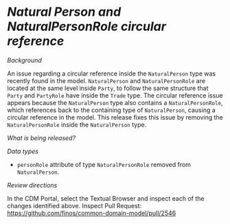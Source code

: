 # _Natural Person and NaturalPersonRole circular reference_

_Background_

An issue regarding a circular reference inside the `NaturalPerson` type was recently found in the model.
`NaturalPerson` and `NaturalPersonRole` are located at the same level inside `Party`, to follow the same structure that `Party` and `PartyRole` have inside the `Trade` type. The circular reference issue appears because the `NaturalPerson` type also contains a `NaturalPersonRole`, which references back to the containing type of `NaturalPerson`, causing a circular reference in the model.
This release fixes this issue by removing the `NaturalPersonRole` inside the `NaturalPerson` type.

_What is being released?_

_Data types_

* `personRole` attribute of type `NaturalPersonRole` removed from `NaturalPerson`.

_Review directions_

In the CDM Portal, select the Textual Browser and inspect each of the changes identified above.
Inspect Pull Request: https://github.com/finos/common-domain-model/pull/2546
